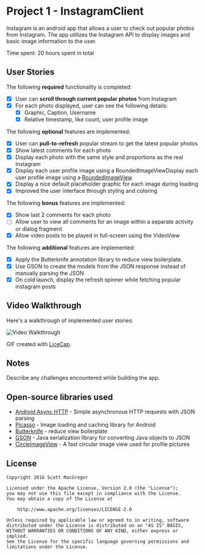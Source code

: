 # Project 1 - InstagramClient

Instagram is an android app that allows a user to check out popular photos from Instagram. The app utilizes the Instagram API to display images and basic image information to the user.

Time spent: 20 hours spent in total

## User Stories

The following **required** functionality is completed:

* [X] User can **scroll through current popular photos** from Instagram
* [X] For each photo displayed, user can see the following details:
  * [X] Graphic, Caption, Username
  * [X] Relative timestamp, like count, user profile image

The following **optional** features are implemented:

* [X] User can **pull-to-refresh** popular stream to get the latest popular photos
* [X] Show latest comments for each photo
* [X] Display each photo with the same style and proportions as the real Instagram
* [X] Display each user profile image using a RoundedImageViewDisplay each user profile image using a [RoundedImageView](https://github.com/vinc3m1/RoundedImageView)
* [X] Display a nice default placeholder graphic for each image during loading
* [X] Improved the user interface through styling and coloring

The following **bonus** features are implemented:

* [X] Show last 2 comments for each photo
* [ ] Allow user to view all comments for an image within a separate activity or dialog fragment
* [X] Allow video posts to be played in full-screen using the VideoView

The following **additional** features are implemented:

* [X] Apply the Butterknife annotation library to reduce view boilerplate. 
* [X] Use GSON to create the models from the JSON response instead of manually parsing the JSON
* [X] On cold launch, display the refresh spinner while fetching popular instagram posts

## Video Walkthrough 

Here's a walkthrough of implemented user stories:

<img src='![instagram](https://cloud.githubusercontent.com/assets/1521460/12875699/902372da-cda4-11e5-8128-173cfd917d57.gif)
' title='Video Walkthrough' width='' alt='Video Walkthrough' />

GIF created with [LiceCap](http://www.cockos.com/licecap/).

## Notes

Describe any challenges encountered while building the app.

## Open-source libraries used

- [Android Async HTTP](https://github.com/loopj/android-async-http) - Simple asynchronous HTTP requests with JSON parsing
- [Picasso](http://square.github.io/picasso/) - Image loading and caching library for Android
- [Butterknife](https://github.com/JakeWharton/butterknife) - reduce view boilerplate
- [GSON](https://github.com/google/gson) - Java serialization library for converting Java objects to JSON
- [CircleImageView](https://github.com/hdodenhof/CircleImageView) - A fast circular image view used for profile pictures


## License

    Copyright 2016 Scott MacGregor

    Licensed under the Apache License, Version 2.0 (the "License");
    you may not use this file except in compliance with the License.
    You may obtain a copy of the License at

        http://www.apache.org/licenses/LICENSE-2.0

    Unless required by applicable law or agreed to in writing, software
    distributed under the License is distributed on an "AS IS" BASIS,
    WITHOUT WARRANTIES OR CONDITIONS OF ANY KIND, either express or implied.
    See the License for the specific language governing permissions and
    limitations under the License.

